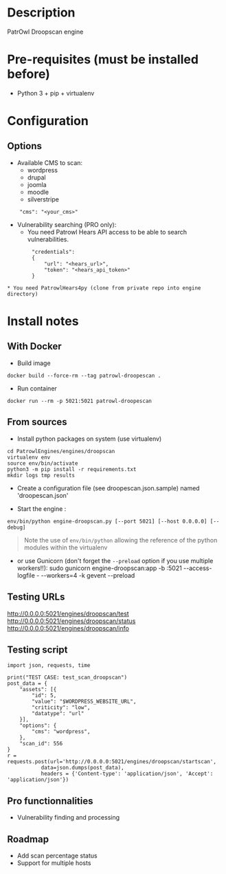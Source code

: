 # Description
PatrOwl Droopscan engine

# Pre-requisites (must be installed before)
- Python 3 + pip + virtualenv

# Configuration
## Options
- Available CMS to scan:
    * wordpress
    * drupal
    * joomla
    * moodle
    * silverstripe
```
    "cms": "<your_cms>"
```
- Vulnerability searching (PRO only):
    * You need Patrowl Hears API access to be able to search vulnerabilities.

```
        "credentials":
        {
            "url": "<hears_url>",
            "token": "<hears_api_token>"
        }
```
    * You need PatrowlHears4py (clone from private repo into engine directory)


# Install notes
## With Docker
- Build image
```
docker build --force-rm --tag patrowl-droopescan .
```
 - Run container
 ```
 docker run --rm -p 5021:5021 patrowl-droopescan
 ```

## From sources
- Install python packages on system (use virtualenv)
```
cd PatrowlEngines/engines/droopscan
virtualenv env
source env/bin/activate
python3 -m pip install -r requirements.txt
mkdir logs tmp results
```
- Create a configuration file (see droopescan.json.sample) named 'droopescan.json'

- Start the engine :
```
env/bin/python engine-droopscan.py [--port 5021] [--host 0.0.0.0] [--debug]
```
> Note the use of `env/bin/python` allowing the reference of the python modules within the virtualenv

- or use Gunicorn (don't forget the `--preload` option if you use multiple workers!!):
sudo gunicorn engine-droopscan:app -b :5021 --access-logfile - --workers=4 -k gevent --preload

## Testing URLs
http://0.0.0.0:5021/engines/droopscan/test
http://0.0.0.0:5021/engines/droopscan/status
http://0.0.0.0:5021/engines/droopscan/info

## Testing script
```
import json, requests, time

print("TEST CASE: test_scan_droopscan")
post_data = {
    "assets": [{
        "id": 5,
        "value": "$WORDPRESS_WEBSITE_URL",
        "criticity": "low",
        "datatype": "url"
    }],
    "options": {
        "cms": "wordpress",
    },
    "scan_id": 556
}
r = requests.post(url='http://0.0.0.0:5021/engines/droopscan/startscan',
           data=json.dumps(post_data),
           headers = {'Content-type': 'application/json', 'Accept': 'application/json'})
```

## Pro functionnalities
- Vulnerability finding and processing


## Roadmap
- Add scan percentage status
- Support for multiple hosts

